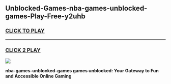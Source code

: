 
## Unblocked-Games-nba-games-unblocked-games-Play-Free-y2uhb
<h3>
<a href="https://premium76.site?title=nba-games-unblocked-games&ref=18A">CLICK TO PLAY</a></h3>
<hr>

<h3>
<a href="https://premium76.site?title=nba-games-unblocked-games&ref=18A">CLICK 2 PLAY</a>
  
</h3>

<a href="https://premium76.site?title=nba-games-unblocked-games&ref=18A"><img src="https://clearcache.store/games.png"></a>


**nba-games-unblocked-games games unblocked: Your Gateway to Fun and Accessible Online Gaming**
